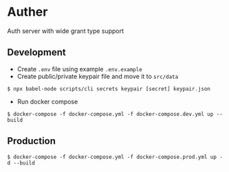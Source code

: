# Auther

Auth server with wide grant type support

## Development

-  Create `.env` file using example `.env.example`
-  Create public/private keypair file and move it to `src/data`
```
$ npx babel-node scripts/cli secrets keypair [secret] keypair.json
```
- Run docker compose 
```
$ docker-compose -f docker-compose.yml -f docker-compose.dev.yml up --build
```

## Production

```
$ docker-compose -f docker-compose.yml -f docker-compose.prod.yml up -d --build
```
